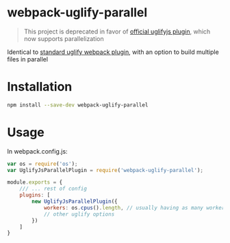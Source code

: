 # webpack-uglify-parallel

> This project is deprecated in favor of [official uglifyjs plugin](https://github.com/webpack-contrib/uglifyjs-webpack-plugin/), which now supports parallelization 

Identical to [standard uglify webpack plugin](https://webpack.github.io/docs/list-of-plugins.html#uglifyjsplugin), with an option to build multiple files in parallel

# Installation

```bash
npm install --save-dev webpack-uglify-parallel
```

# Usage
In webpack.config.js:
```javascript
var os = require('os');
var UglifyJsParallelPlugin = require('webpack-uglify-parallel');

module.exports = {
    /// ... rest of config
    plugins: [
        new UglifyJsParallelPlugin({
            workers: os.cpus().length, // usually having as many workers as cpu cores gives good results
            // other uglify options
        })
    ]
}

```
